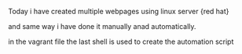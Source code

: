 Today i have created multiple webpages using linux server {red hat}

and same way i have done it manually anad automatically.

in the vagrant file the last shell is used to create the automation script 
